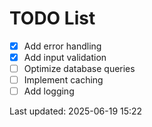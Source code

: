 # TODO List

- [x] Add error handling
- [x] Add input validation
- [ ] Optimize database queries
- [ ] Implement caching
- [ ] Add logging

Last updated: 2025-06-19 15:22
